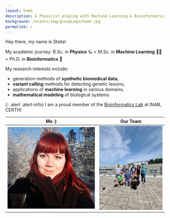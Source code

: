 ```yaml
---
layout: home
description: A Physicist playing with Machine Learning & Bioinformatics
background: /assets/img/groupLogo/home.jpg
permalink: /
---
```


Hey there, my name is Stella! 
    
My academic journey:  B.Sc. in **Physics** 🪐 > M.Sc. in **Machine Learning** 👩‍💻 > Ph.D. in **Bioinformatics** 🧬 

My research interests include:
- generation methods of **synthetic biomedical data**,
- **variant calling** methods for detecting genetic lesions, 
- applications of **machine learning** in various domains, 
- **mathematical modeling** of biological systems.
    
{: .alert .alert-info}
I am a proud member of the [Bioinformatics Lab](https://biodataanalysisgroup.github.io/) at INAB, CERTH!
    


Me :)            |  Our Team
:-------------------------:|:-------------------------:
<img src="/assets/img/team/sfragkoul2.jpg" alt="Photo taken in Espoo, Finland" width="355"/>  |   <img src="/assets/img/team/team.jpg" alt="Photo taken in INAB@CERTH" width="250"/>
